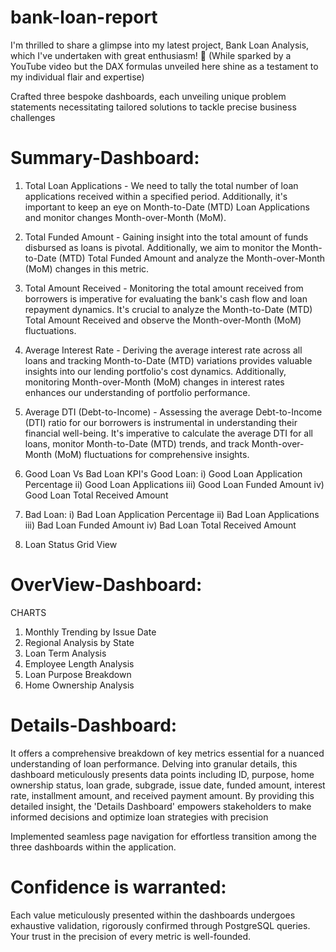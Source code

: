 # bank-loan-report

I'm thrilled to share a glimpse into my latest project, Bank Loan Analysis, which I've undertaken with great enthusiasm! 💼
(While sparked by a YouTube video but the DAX formulas unveiled here shine as a testament to my individual flair and expertise)

Crafted three bespoke dashboards, each unveiling unique problem statements necessitating tailored solutions to tackle precise business challenges

# Summary-Dashboard:
1. Total Loan Applications - We need to tally the total number of loan applications received within a specified period. Additionally, it's important to keep an eye on Month-to-Date (MTD) Loan Applications and monitor changes Month-over-Month (MoM).

2. Total Funded Amount - Gaining insight into the total amount of funds disbursed as loans is pivotal. Additionally, we aim to monitor the Month-to-Date (MTD) Total Funded Amount and analyze the Month-over-Month (MoM) changes in this metric.

3. Total Amount Received - Monitoring the total amount received from borrowers is imperative for evaluating the bank's cash flow and loan repayment dynamics. It's crucial to analyze the Month-to-Date (MTD) Total Amount Received and observe the Month-over-Month (MoM) fluctuations.

4. Average Interest Rate - Deriving the average interest rate across all loans and tracking Month-to-Date (MTD) variations provides valuable insights into our lending portfolio's cost dynamics. Additionally, monitoring Month-over-Month (MoM) changes in interest rates enhances our understanding of portfolio performance.

5. Average DTI (Debt-to-Income) - Assessing the average Debt-to-Income (DTI) ratio for our borrowers is instrumental in understanding their financial well-being. It's imperative to calculate the average DTI for all loans, monitor Month-to-Date (MTD) trends, and track Month-over-Month (MoM) fluctuations for comprehensive insights.

6. Good Loan Vs Bad Loan KPI's
Good Loan:
i) Good Loan Application Percentage
ii) Good Loan Applications
iii) Good Loan Funded Amount
iv) Good Loan Total Received Amount

7. Bad Loan:
i) Bad Loan Application Percentage
ii) Bad Loan Applications
iii) Bad Loan Funded Amount
iv) Bad Loan Total Received Amount

8. Loan Status Grid View

# OverView-Dashboard:
CHARTS
1. Monthly Trending by Issue Date
2. Regional Analysis by State
3. Loan Term Analysis
4. Employee Length Analysis
5. Loan Purpose Breakdown
6. Home Ownership Analysis

# Details-Dashboard:
It offers a comprehensive breakdown of key metrics essential for a nuanced understanding of loan performance. Delving into granular details, this dashboard meticulously presents data points including ID, purpose, home ownership status, loan grade, subgrade, issue date, funded amount, interest rate, installment amount, and received payment amount. By providing this detailed insight, the 'Details Dashboard' empowers stakeholders to make informed decisions and optimize loan strategies with precision

Implemented seamless page navigation for effortless transition among the three dashboards within the application.

# Confidence is warranted:
Each value meticulously presented within the dashboards undergoes exhaustive validation, rigorously confirmed through PostgreSQL queries. Your trust in the precision of every metric is well-founded.
